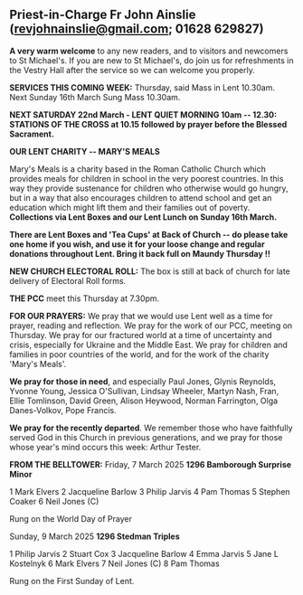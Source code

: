 
## Priest-in-Charge Fr John Ainslie ([revjohnainslie@gmail.com](mailto:revjohnainslie@gmail.com); 01628 629827)

**A very warm welcome** to any new readers, and to visitors and
newcomers to St Michael\'s. If you are new to St Michael\'s, do join us
for refreshments in the Vestry Hall after the service so we can welcome
you properly.

**SERVICES THIS COMING WEEK:** Thursday, said Mass in Lent 10.30am. Next
Sunday 16th March Sung Mass 10.30am.

**NEXT SATURDAY 22nd March - LENT QUIET MORNING 10am -- 12.30:
STATIONS OF THE CROSS at 10.15 followed by prayer before the Blessed
Sacrament.**

**OUR LENT CHARITY -- MARY'S MEALS**

Mary's Meals is a charity based in the Roman Catholic Church which
provides meals for children in school in the very poorest countries. In
this way they provide sustenance for children who otherwise would go
hungry, but in a way that also encourages children to attend school and
get an education which might lift them and their families out of
poverty. **Collections via Lent Boxes and our Lent Lunch on Sunday
16th March.**

**There are Lent Boxes and 'Tea Cups' at Back of Church -- do please
take one home if you wish, and use it for your loose change and regular
donations throughout Lent. Bring it back full on Maundy Thursday !!**

**NEW CHURCH ELECTORAL ROLL:** The box is still at back of church for
late delivery of Electoral Roll forms.

**THE PCC** meet this Thursday at 7.30pm.

**FOR OUR PRAYERS:** We pray that we would use Lent well as a time for
prayer, reading and reflection. We pray for the work of our PCC, meeting
on Thursday. We pray for our fractured world at a time of uncertainty
and crisis, especially for Ukraine and the Middle East. We pray for
children and families in poor countries of the world, and for the work
of the charity 'Mary's Meals'.

**We pray for those in need**, and especially Paul Jones, Glynis
Reynolds, Yvonne Young, Jessica O'Sullivan, Lindsay Wheeler, Martyn
Nash, Fran, Ellie Tomlinson, David Green, Alison Heywood, Norman
Farrington, Olga Danes-Volkov, Pope Francis.

**We pray for the recently departed**. We remember those who have
faithfully served God in this Church in previous generations, and we
pray for those whose year's mind occurs this week: Arthur Tester.

**FROM THE BELLTOWER:** Friday, 7 March 2025 **1296 Bamborough Surprise Minor**

1 Mark Elvers 2 Jacqueline Barlow 3 Philip Jarvis 4 Pam Thomas 5 Stephen
Coaker 6 Neil Jones (C)

Rung on the World Day of Prayer

Sunday, 9 March 2025 **1296 Stedman Triples**

1 Philip Jarvis 2 Stuart Cox 3 Jacqueline Barlow 4 Emma Jarvis 5 Jane L Kostelnyk 6 Mark Elvers 7 Neil Jones (C) 8 Pam Thomas

Rung on the First Sunday of Lent.
